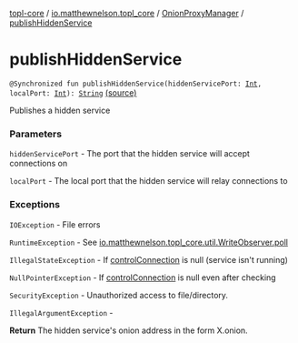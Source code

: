 [topl-core](../../index.md) / [io.matthewnelson.topl_core](../index.md) / [OnionProxyManager](index.md) / [publishHiddenService](./publish-hidden-service.md)

# publishHiddenService

`@Synchronized fun publishHiddenService(hiddenServicePort: `[`Int`](https://kotlinlang.org/api/latest/jvm/stdlib/kotlin/-int/index.html)`, localPort: `[`Int`](https://kotlinlang.org/api/latest/jvm/stdlib/kotlin/-int/index.html)`): `[`String`](https://kotlinlang.org/api/latest/jvm/stdlib/kotlin/-string/index.html) [(source)](https://github.com/05nelsonm/TorOnionProxyLibrary-Android/blob/master/topl-core/src/main/java/io/matthewnelson/topl_core/OnionProxyManager.kt#L293)

Publishes a hidden service

### Parameters

`hiddenServicePort` - The port that the hidden service will accept connections on

`localPort` - The local port that the hidden service will relay connections to

### Exceptions

`IOException` - File errors

`RuntimeException` - See [io.matthewnelson.topl_core.util.WriteObserver.poll](../../io.matthewnelson.topl_core.util/-write-observer/poll.md)

`IllegalStateException` - If [controlConnection](#) is null (service isn't running)

`NullPointerException` - If [controlConnection](#) is null even after checking

`SecurityException` - Unauthorized access to file/directory.

`IllegalArgumentException` -

**Return**
The hidden service's onion address in the form X.onion.

